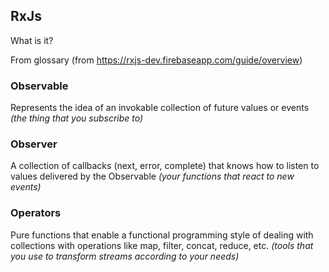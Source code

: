 ## RxJs

What is it?

From glossary (from https://rxjs-dev.firebaseapp.com/guide/overview)

### Observable

Represents the idea of an invokable collection of future values or events _(the thing that you subscribe to)_

### Observer 

A collection of callbacks (next, error, complete) that knows how to listen to values delivered by the Observable _(your functions that react to new events)_

### Operators 

Pure functions that enable a functional programming style of dealing with collections with operations like map, filter, concat, reduce, etc. _(tools that you use to transform streams according to your needs)_

